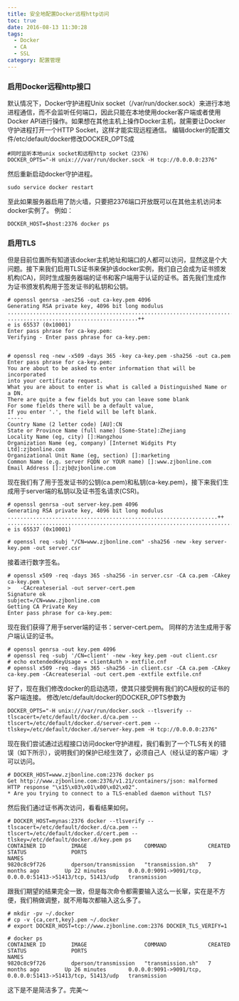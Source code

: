 ```yaml
---
title: 安全地配置Docker远程http访问
toc: true
date: 2016-08-13 11:30:28
tags:
  - Docker
  - CA
  - SSL
category: 配置管理
---
```

### 启用Docker远程http接口
默认情况下，Docker守护进程Unix socket（/var/run/docker.sock）来进行本地进程通信，而不会监听任何端口，因此只能在本地使用docker客户端或者使用Docker API进行操作。如果想在其他主机上操作Docker主机，就需要让Docker守护进程打开一个HTTP Socket，这样才能实现远程通信。
编辑docker的配置文件/etc/default/docker修改DOCKER_OPTS成
```
#同时监听本地unix socket和远程http socket（2376）
DOCKER_OPTS="-H unix:///var/run/docker.sock -H tcp://0.0.0.0:2376"
```
然后重新启动docker守护进程。
```
sudo service docker restart
```
至此如果服务器启用了防火墙，只要把2376端口开放既可以在其他主机访问本docker实例了。
例如：
```
DOCKER_HOST=$host:2376 docker ps
```

### 启用TLS
但是目前位置所有知道该docker主机地址和端口的人都可以访问，显然这是个大问题。接下来我们启用TLS证书来保护该docker实例，我们自己会成为证书颁发机构(CA)，同时生成服务器端的证书和客户端用于认证的证书。首先我们生成作为证书颁发机构用于签发证书的私钥和公钥。
```
# openssl genrsa -aes256 -out ca-key.pem 4096
Generating RSA private key, 4096 bit long modulus
.................................................................................................................................................++
.........................................++
e is 65537 (0x10001)
Enter pass phrase for ca-key.pem:
Verifying - Enter pass phrase for ca-key.pem:


# openssl req -new -x509 -days 365 -key ca-key.pem -sha256 -out ca.pem
Enter pass phrase for ca-key.pem:
You are about to be asked to enter information that will be incorporated
into your certificate request.
What you are about to enter is what is called a Distinguished Name or a DN.
There are quite a few fields but you can leave some blank
For some fields there will be a default value,
If you enter '.', the field will be left blank.
-----
Country Name (2 letter code) [AU]:CN
State or Province Name (full name) [Some-State]:Zhejiang
Locality Name (eg, city) []:Hangzhou
Organization Name (eg, company) [Internet Widgits Pty Ltd]:zjbonline.com
Organizational Unit Name (eg, section) []:marketing
Common Name (e.g. server FQDN or YOUR name) []:www.zjbonline.com        
Email Address []:zjb@zjbonline.com
```
现在我们有了用于签发证书的公钥(ca.pem)和私钥(ca-key.pem)，接下来我们生成用于server端的私钥以及证书签名请求(CSR)。
```
# openssl genrsa -out server-key.pem 4096
Generating RSA private key, 4096 bit long modulus
..................................................................++
..................................................................................................................................................................................++
e is 65537 (0x10001)

# openssl req -subj "/CN=www.zjbonline.com" -sha256 -new -key server-key.pem -out server.csr
```
接着进行数字签名。
```
# openssl x509 -req -days 365 -sha256 -in server.csr -CA ca.pem -CAkey ca-key.pem \
>   -CAcreateserial -out server-cert.pem
Signature ok
subject=/CN=www.zjbonline.com
Getting CA Private Key
Enter pass phrase for ca-key.pem:
```
现在我们获得了用于server端的证书：server-cert.pem。
同样的方法生成用于客户端认证的证书。
```
# openssl genrsa -out key.pem 4096
# openssl req -subj '/CN=client' -new -key key.pem -out client.csr
# echo extendedKeyUsage = clientAuth > extfile.cnf
# openssl x509 -req -days 365 -sha256 -in client.csr -CA ca.pem -CAkey ca-key.pem -CAcreateserial -out cert.pem -extfile extfile.cnf
```
好了，现在我们修改docker的启动选项，使其只接受拥有我们的CA授权的证书的客户端连接。
修改/etc/default/docker的DOCKER_OPTS参数为
```
DOCKER_OPTS="-H unix:///var/run/docker.sock --tlsverify --tlscacert=/etc/default/docker.d/ca.pem --tlscert=/etc/default/docker.d/server-cert.pem --tlskey=/etc/default/docker.d/server-key.pem -H tcp://0.0.0.0:2376"
```
现在我们尝试通过远程接口访问docker守护进程，我们看到了一个TLS有关的错误（如下所示），说明我们的保护已经生效了，必须自己人（经认证的客户端）才可以访问。
```
# DOCKER_HOST=www.zjbonline.com:2376 docker ps
Get http://www.zjbonline.com:2376/v1.21/containers/json: malformed HTTP response "\x15\x03\x01\x00\x02\x02".
* Are you trying to connect to a TLS-enabled daemon without TLS?
```
然后我们通过证书再次访问，看看结果如何。
```
# DOCKER_HOST=mynas:2376 docker --tlsverify --tlscacert=/etc/default/docker.d/ca.pem --tlscert=/etc/default/docker.d/cert.pem --tlskey=/etc/default/docker.d/key.pem ps
CONTAINER ID        IMAGE                  COMMAND             CREATED             STATUS              PORTS                                                         NAMES
9820c8c9f726        dperson/transmission   "transmission.sh"   7 months ago        Up 22 minutes       0.0.0.0:9091->9091/tcp, 0.0.0.0:51413->51413/tcp, 51413/udp   transmission
```
跟我们期望的结果完全一致，但是每次命令都需要输入这么一长窜，实在是不方便，我们稍做调整，就不用每次都输入这么多了。
```
# mkdir -pv ~/.docker
# cp -v {ca,cert,key}.pem ~/.docker
# export DOCKER_HOST=tcp://www.zjbonline.com:2376 DOCKER_TLS_VERIFY=1

# docker ps
CONTAINER ID        IMAGE                  COMMAND             CREATED             STATUS              PORTS                                                         NAMES
9820c8c9f726        dperson/transmission   "transmission.sh"   7 months ago        Up 26 minutes       0.0.0.0:9091->9091/tcp, 0.0.0.0:51413->51413/tcp, 51413/udp   transmission
```
这下是不是简洁多了。完美～
